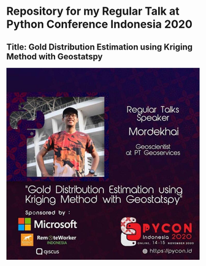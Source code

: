 # Repository for my Regular Talk at Python Conference Indonesia 2020
## Title: Gold Distribution Estimation using Kriging Method with Geostatspy



![](images/poster.jpeg)
